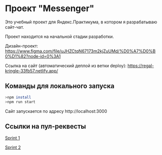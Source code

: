 # Проект "Messenger" 
Это учебный проект для Яндекс.Практикума, в котором я разрабатываю сайт-чат.

Проект находится на начальной стадии разработки.

Дизайн-проект: https://www.figma.com/file/uJHZCtqN67173m2kjZuUMd/%D0%A7%D0%B0%D1%82?node-id=0%3A1

Ссылка на сайт (автоматический деплой из ветки deploy): https://regal-kringle-33fb57.netlify.app/

## Команды для локального запуска
```bash
>npm install
>npm run start
```
Сайт запускается по адресу http://localhost:3000

## Ссылки на пул-реквесты

[Sprint 1](https://github.com/MariaShamkina/middle.messenger.praktikum.yandex/pull/1)

[Sprint 2](https://github.com/MariaShamkina/middle.messenger.praktikum.yandex/pull/3)
